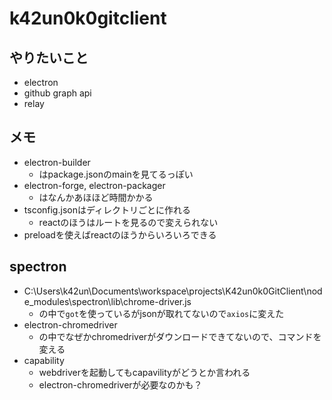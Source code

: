 # k42un0k0gitclient

## やりたいこと

- electron
- github graph api
- relay

## メモ

- electron-builder
  - はpackage.jsonのmainを見てるっぽい
- electron-forge, electron-packager
  - はなんかあほほど時間かかる
- tsconfig.jsonはディレクトリごとに作れる
  - reactのほうはルートを見るので変えられない
- preloadを使えばreactのほうからいろいろできる


## spectron

- C:\Users\k42un\Documents\workspace\projects\K42un0k0GitClient\node_modules\spectron\lib\chrome-driver.js
  - の中で`got`を使っているがjsonが取れてないので`axios`に変えた
- electron-chromedriver
  - の中でなぜかchromedriverがダウンロードできてないので、コマンドを変える
- capability
  - webdriverを起動してもcapavilityがどうとか言われる
  - electron-chromedriverが必要なのかも？
